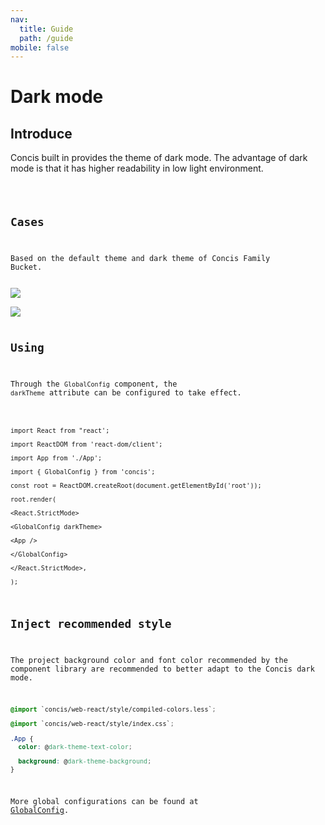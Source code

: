 ```yaml
---
nav:
  title: Guide
  path: /guide
mobile: false
---
```


# Dark mode

## Introduce

Concis built in provides the theme of dark mode. The advantage of dark mode is that it has higher readability in low light environment.

<code src="../../packages/concis-react/src/GlobalConfig/demos/index2.tsx" />

## Cases

Based on the default theme and dark theme of Concis Family Bucket.

<img src="https://concis.org.cn/images/example-demo.jpeg" />

<img src="https://concis.org.cn/images/example-dark-demo.jpeg" />

## Using

Through the `GlobalConfig` component, the `darkTheme` attribute can be configured to take effect.

```tsx pure

import React from "react';

import ReactDOM from 'react-dom/client';

import App from './App';

import { GlobalConfig } from 'concis';

const root = ReactDOM.createRoot(document.getElementById('root'));

root.render(

<React.StrictMode>

<GlobalConfig darkTheme>

<App />

</GlobalConfig>

</React.StrictMode>,

);

```

## Inject recommended style

The project background color and font color recommended by the component library are recommended to better adapt to the Concis dark mode.

```css pure
@import `concis/web-react/style/compiled-colors.less`;

@import `concis/web-react/style/index.css`;

.App {
  color: @dark-theme-text-color;

  background: @dark-theme-background;
}
```

More global configurations can be found at <a href="https://concis.org.cn/#/common/global-config">GlobalConfig</a>.
